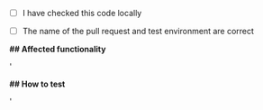 - [ ] I have checked this code locally

- [ ] The name of the pull request and test environment are correct

**## Affected functionality**
<!-- Please provide a brief description of the functionality affected by this PR -->
'

**## How to test**
<!-- Please provide instructions on how to test this PR -->
'
